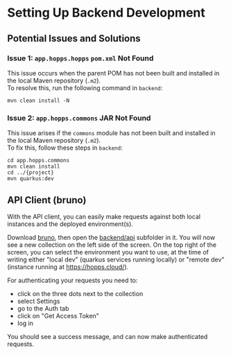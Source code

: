 # Setting Up Backend Development

## Potential Issues and Solutions

### Issue 1: `app.hopps.hopps` `pom.xml` Not Found

This issue occurs when the parent POM has not been built and installed in the local Maven repository (`.m2`).  
To resolve this, run the following command in `backend`:

```shell
mvn clean install -N
```

### Issue 2: `app.hopps.commons` JAR Not Found

This issue arises if the `commons` module has not been built and installed in the local Maven repository (`.m2`).  
To fix this, follow these steps in `backend`:

```shell
cd app.hopps.commons
mvn clean install
cd ../{project}
mvn quarkus:dev
```  

## API Client (bruno)

With the API client, you can easily make requests against both
local instances and the deployed environment(s).

Download [bruno](https://usebruno.com), then open the [backend/api](api) subfolder in it.
You will now see a new collection on the left side of the screen. On the top right of the screen, you can select the
environment you want to use, at the time of writing either "local dev" (quarkus services running locally) or "remote dev" (instance running at https://hopps.cloud/).

For authenticating your requests you need to:
 - click on the three dots next to the collection
 - select Settings
 - go to the Auth tab
 - click on "Get Access Token"
 - log in

You should see a success message, and can now make authenticated requests.

